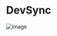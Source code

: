 # DevSync

![image](https://github.com/user-attachments/assets/c7274a02-fb4c-4edd-a5ca-ef9ab10d592c)

